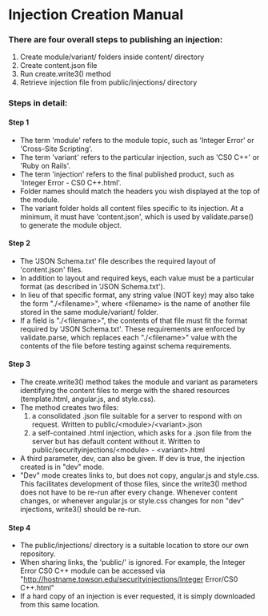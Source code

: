 # Injection Creation Manual

### There are four overall steps to publishing an injection:
1) Create module/variant/ folders inside content/ directory
2) Create content.json file
3) Run create.write3() method
4) Retrieve injection file from public/injections/ directory

### Steps in detail:

#### Step 1 
- The term 'module' refers to the module topic, such as 'Integer Error' or 'Cross-Site Scripting'.
- The term 'variant' refers to the particular injection, such as 'CS0 C++' or 'Ruby on Rails'.
- The term 'injection' refers to the final published product, such as 'Integer Error - CS0 C++.html'.
- Folder names should match the headers you wish displayed at the top of the module.
- The variant folder holds all content files specific to its injection. At a minimum, it must have 'content.json', which is used by validate.parse() to generate the module object.

#### Step 2
- The 'JSON Schema.txt' file describes the required layout of 'content.json' files.
- In addition to layout and required keys, each value must be a particular format (as described in 'JSON Schema.txt').
- In lieu of that specific format, any string value (NOT key) may also take the form "./\<filename>", where \<filename> is the name of another file stored in the same module/variant/ folder.
- If a field is "./\<filename>", the contents of that file must fit the format required by 'JSON Schema.txt'.
These requirements are enforced by validate.parse, which replaces each "./\<filename>" value with the contents of the file before testing against schema requirements.

#### Step 3
- The create.write3() method takes the module and variant as parameters identifying the content files to merge with the shared resources (template.html, angular.js, and style.css).
- The method creates two files:
  1) a consolidated .json file suitable for a server to respond with on request. Written to public/\<module>/\<variant>.json
  2) a self-contained .html injection, which asks for a .json file from the server but has default content without it. Written to public/securityinjections/\<module> - \<variant>.html
- A third parameter, dev, can also be given. If dev is true, the injection created is in "dev" mode.
- "Dev" mode creates links to, but does not copy, angular.js and style.css. This facilitates development of those files, since the write3() method does not have to be re-run after every change.
Whenever content changes, or whenever angular.js or style.css changes for non "dev" injections, write3() should be re-run.

#### Step 4
- The public/injections/ directory is a suitable location to store our own repository.
- When sharing links, the 'public/' is ignored. For example, the Integer Error CS0 C++ module can be accessed via "http://hostname.towson.edu/securityinjections/Integer Error/CS0 C++.html"
- If a hard copy of an injection is ever requested, it is simply downloaded from this same location. 
